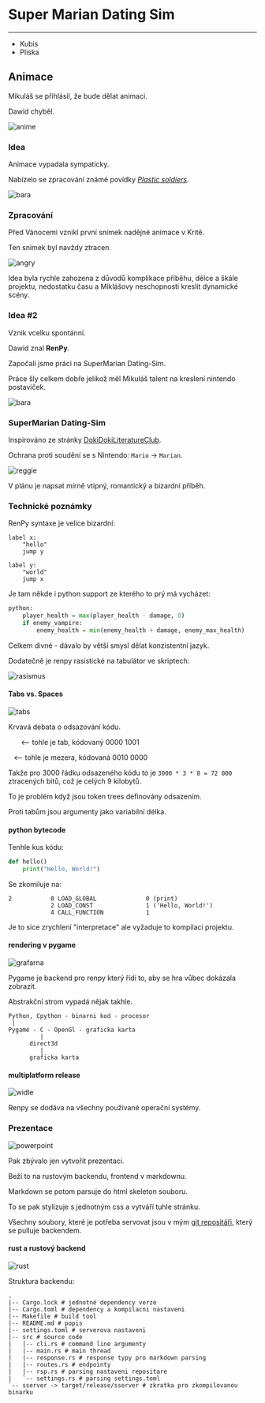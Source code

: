 # Super Marian Dating Sim
---------------------------------
+ Kubis
+ Pliska

## Animace

Mikuláš se přihlásil, že bude dělat animaci.

Dawid chyběl.

![anime](anime.jpg)

### Idea

Animace vypadala sympaticky.

Nabízelo se zpracování známé povídky [*Plastic soldiers*](https://docs.google.com/document/d/1-aIxD_GheagFxuDhVp_X0G1NvYPB8MfaCgDtlZa69qw).

![bara](bullets.jpg)

### Zpracování

Před Vánocemi vznikl první snímek nadějné animace v Kritě.

Ten snímek byl navždy ztracen.

![angry](angry.jpg)

Idea byla rychle zahozena z důvodů komplikace příběhu, délce a škále projektu, nedostatku času a Miklášovy neschopnosti kreslit dynamické scény.

### Idea #2

Vznik vcelku spontánní.

Dawid znal **RenPy**.

Započali jsme práci na SuperMarian Dating-Sim.

Práce šly celkem dobře jelikož měl Mikuláš talent na kreslení nintendo postaviček.

![bara](bara.png)

### SuperMarian Dating-Sim

Inspirováno ze stránky [DokiDokiLiteratureClub](https://ddlc.moe).

Ochrana proti soudění se s Nintendo: `Mario` -> `Marian`.

![reggie](reggie.jpg)

V plánu je napsat mírně vtipný, romantický a bizardní příběh.

### Technické poznámky

RenPy syntaxe je velice bizardní:
```renpy
label x:
	"hello"
	jump y

label y:
	"world"
	jump x
```
Je tam někde i python support ze kterého to prý má vycházet:
```python
python:
    player_health = max(player_health - damage, 0)
    if enemy_vampire:
        enemy_health = min(enemy_health + damage, enemy_max_health)
```
Celkem divné - dávalo by větší smysl dělat konzistentní jazyk.

Dodatečně je renpy rasistické na tabulátor ve skriptech:

![rasismus](rasismus.png)

#### Tabs vs. Spaces

![tabs](tabs.jpg)

Krvavá debata o odsazování kódu.

`	` <-- tohle je tab, kódovaný 0000 1001

` `   <-- tohle je mezera, kódovaná 0010 0000

Takže pro 3000 řádku odsazeného kódu to je
`3000 * 3 * 8 = 72 000` ztracených bitů, což je celých 9 kilobytů.

To je problém když jsou token trees definovány odsazením.

Proti tabům jsou argumenty jako variabilní délka.

#### python bytecode

Tenhle kus kódu:
```python
def hello()
    print("Hello, World!")
```
Se zkomiluje na:
```
2           0 LOAD_GLOBAL              0 (print)
            2 LOAD_CONST               1 ('Hello, World!')
            4 CALL_FUNCTION            1
```
Je to sice zrychlení "interpretace" ale vyžaduje to kompilaci projektu.

#### rendering v pygame

![grafarna](grafarna.png)

Pygame je backend pro renpy který řídí to, aby se hra vůbec dokázala zobrazit.

Abstrakční strom vypadá nějak takhle.

```
Python, Cpython - binarni kod - procesor
 |
Pygame - C - OpenGl - graficka karta
		 |
	  direct3d
	  	 |
	  graficka karta

```

#### multiplatform release

![widle](widle.jpg)

Renpy se dodáva na všechny používané operační systémy.

### Prezentace

![powerpoint](powerpoint.jpg)

Pak zbývalo jen vytvořit prezentaci.

Beží to na rustovým backendu, frontend v markdownu.

Markdown se potom parsuje do html skeleton souboru.

To se pak stylizuje s jednotným css a vytváří tuhle stránku.

Všechny soubory, které je potřeba servovat jsou v mým [git repositáři](https://github.com/Dawidkubis/test),
 který se pulluje backendem.

#### rust a rustový backend

![rust](rust.jpg)


Struktura backendu:
```
.
|-- Cargo.lock # jednotné dependency verze
|-- Cargo.toml # dependency a kompilacni nastaveni
|-- Makefile # build tool
|-- README.md # popis
|-- settings.toml # serverova nastaveni
|-- src # source code
|   |-- cli.rs # command line argumenty
|   |-- main.rs # main thread
|   |-- response.rs # response typy pro markdown parsing
|   |-- routes.rs # endpointy
|   |-- rsp.rs # parsing nastaveni repositare
|   `-- settings.rs # parsing settings.toml
`-- sserver -> target/release/sserver # zkratka pro zkompilovanou binarku
```
